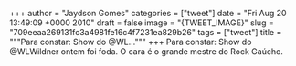 
+++
author = "Jaydson Gomes"
categories = ["tweet"]
date = "Fri Aug 20 13:49:09 +0000 2010"
draft = false
image = "{TWEET_IMAGE}"
slug = "709eeaa269131fc3a4981fe16c4f7231ea829b26"
tags = ["tweet"]
title = """Para constar: Show do @WL..."""
+++
Para constar: Show do @WLWildner ontem foi foda. O cara é o grande mestre do Rock Gaúcho.
